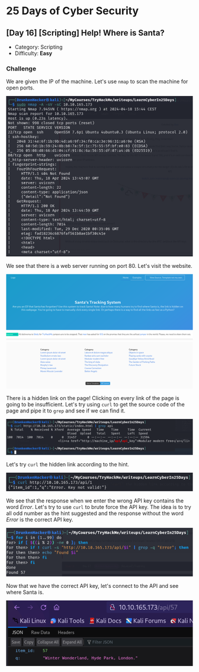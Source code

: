 # 25 Days of Cyber Security

## [Day 16] [Scripting] Help! Where is Santa?

* Category: Scripting
* Difficulty: **Easy**

### Challenge

We are given the IP of the machine. Let's use `nmap` to scan the machine for open ports.

![](nmap.png)

We see that there is a web server running on port 80. Let's visit the website.

![](homepage.png)

There is a hidden link on the page! Clicking on every link of the page is going to be insufficient. Let's try using `curl` to get the source code of the page and pipe it to `grep` and see if we can find it.

![](curl-grep.png)

Let's try `curl` the hidden link according to the hint.

![](test-curl.png)

We see that the response when we enter the wrong API key contains the word *Error*. Let's try to use `curl` to brute force the API key. The idea is to try all odd number as the hint suggested and the response without the word *Error* is the correct API key.

![](scripting.png)

Now that we have the correct API key, let's connect to the API and see where Santa is.

![](santa-position.png)